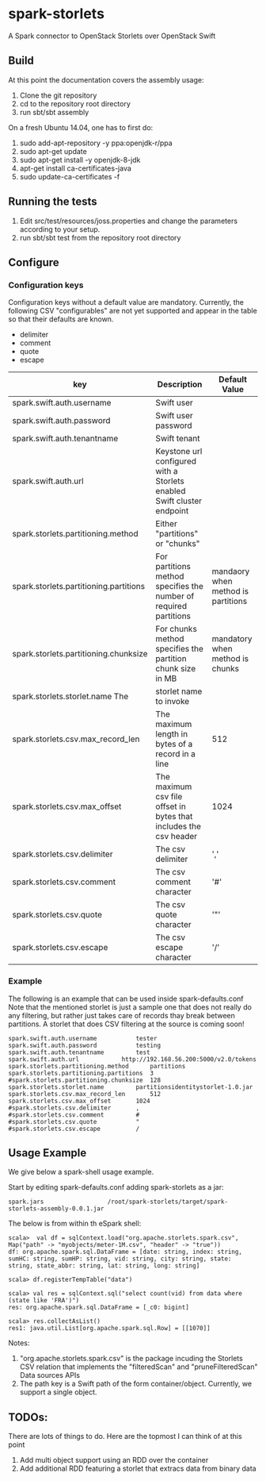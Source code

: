# spark-storlets
A Spark connector to OpenStack Storlets over OpenStack Swift

## Build

At this point the documentation covers the assembly usage:

1. Clone the git repository
2. cd to the repository root directory
3. run sbt/sbt assembly

On a fresh Ubuntu 14.04, one has to first do:

1. sudo add-apt-repository -y ppa:openjdk-r/ppa
2. sudo apt-get update
3. sudo apt-get install -y openjdk-8-jdk
4. apt-get install ca-certificates-java
5. sudo update-ca-certificates -f

## Running the tests

1. Edit src/test/resources/joss.properties and change the parameters
   according to your setup.
2. run sbt/sbt test from the repository root directory

## Configure

### Configuration keys

Configuration keys without a default value are mandatory.
Currently, the following CSV "configurables" are not yet supported
and appear in the table so that their defaults are known.

- delimiter
- comment
- quote
- escape

| key | Description | Default Value |
| --- | ----------- | ------------- |
|spark.swift.auth.username | Swift user | |
|spark.swift.auth.password | Swift user password | |
|spark.swift.auth.tenantname | Swift tenant | |
|spark.swift.auth.url | Keystone url configured with a Storlets enabled Swift cluster endpoint | |
|spark.storlets.partitioning.method | Either "partitions" or "chunks" | |
|spark.storlets.partitioning.partitions | For partitions method specifies the number of required partitions | mandaory when method is partitions  |
|spark.storlets.partitioning.chunksize | For chunks method specifies the partition chunk size in MB | mandatory when method is chunks |
|spark.storlets.storlet.name The | storlet name to invoke | |
|spark.storlets.csv.max_record_len | The maximum length in bytes of a record in a line | 512 |
|spark.storlets.csv.max_offset | The maximum csv file offset in bytes that includes the csv header| 1024|
|spark.storlets.csv.delimiter| The csv delimiter | ',' |
|spark.storlets.csv.comment| The csv comment character | '#' |
|spark.storlets.csv.quote | The csv quote character | '"' |
|spark.storlets.csv.escape | The csv escape character | '/' |

### Example

The following is an example that can be used inside spark-defaults.conf
Note that the mentioned storlet is just a sample one that does not really
do any filtering, but rather just takes care of records thay break between
partitions.
A storlet that does CSV filtering at the source is coming soon!

    spark.swift.auth.username			tester
    spark.swift.auth.password			testing	
    spark.swift.auth.tenantname			test
    spark.swift.auth.url			http://192.168.56.200:5000/v2.0/tokens 	
    spark.storlets.partitioning.method		partitions
    spark.storlets.partitioning.partitions 	3
    #spark.storlets.partitioning.chunksize 	128
    spark.storlets.storlet.name			partitionsidentitystorlet-1.0.jar
    spark.storlets.csv.max_record_len		512
    spark.storlets.csv.max_offset		1024
    #spark.storlets.csv.delimiter		,
    #spark.storlets.csv.comment			#
    #spark.storlets.csv.quote			"
    #spark.storlets.csv.escape			/

## Usage Example

We give below a spark-shell usage example.

Start by editing spark-defaults.conf adding spark-storlets as a jar:

    spark.jars					/root/spark-storlets/target/spark-storlets-assembly-0.0.1.jar	

The below is from within th eSpark shell:

    scala>  val df = sqlContext.load("org.apache.storlets.spark.csv", Map("path" -> "myobjects/meter-1M.csv", "header" -> "true"))
    df: org.apache.spark.sql.DataFrame = [date: string, index: string, sumHC: string, sumHP: string, vid: string, city: string, state: string, state_abbr: string, lat: string, long: string]

    scala> df.registerTempTable("data")

    scala> val res = sqlContext.sql("select count(vid) from data where (state like 'FRA')")
    res: org.apache.spark.sql.DataFrame = [_c0: bigint]

    scala> res.collectAsList()
    res1: java.util.List[org.apache.spark.sql.Row] = [[1070]]

Notes:

1. "org.apache.storlets.spark.csv" is the package incuding the Storlets CSV relation that implements the "filteredScan" and "pruneFilteredScan" Data sources APIs
2. The path key is a Swift path of the form container/object. Currently, we support a single object.

## TODOs:
There are lots of things to do. Here are the topmost I can think of at this point

1. Add multi object support using an RDD over the container
2. Add additional RDD featuring a storlet that extracs data from binary data
